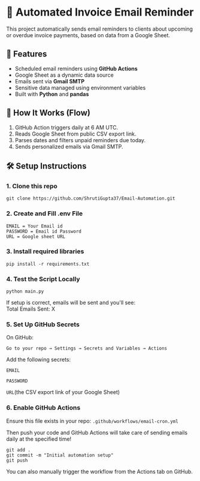 # 📧 Automated Invoice Email Reminder

This project automatically sends email reminders to clients about upcoming or overdue invoice payments, based on data from a Google Sheet.

## 🚀 Features

- Scheduled email reminders using **GitHub Actions**
- Google Sheet as a dynamic data source
- Emails sent via **Gmail SMTP**
- Sensitive data managed using environment variables
- Built with **Python** and **pandas**

## 🔄 How It Works (Flow)

1. GitHub Action triggers daily at 6 AM UTC.
2. Reads Google Sheet from public CSV export link.
3. Parses dates and filters unpaid reminders due today.
4. Sends personalized emails via Gmail SMTP.


## 🛠️ Setup Instructions
### 1. Clone this repo
```
git clone https://github.com/ShrutiGupta37/Email-Automation.git
```
### 2. Create and Fill .env File
```
EMAIL = Your Email id
PASSWORD = Email id Password 
URL = Google sheet URL
```
### 3. Install required libraries
```
pip install -r requirements.txt
```
### 4. Test the Script Locally
```
python main.py
```
If setup is correct, emails will be sent and you'll see:<br>
Total Emails Sent: X

### 5. Set Up GitHub Secrets
On GitHub: <br>

`Go to your repo → Settings → Secrets and Variables → Actions`

Add the following secrets:

`EMAIL`

`PASSWORD`

`URL`(the CSV export link of your Google Sheet)

### 6. Enable GitHub Actions
Ensure this file exists in your repo:
`.github/workflows/email-cron.yml`

Then push your code and GitHub Actions will take care of sending emails daily at the specified time!
```
git add .
git commit -m "Initial automation setup"
git push
```
You can also manually trigger the workflow from the Actions tab on GitHub.





